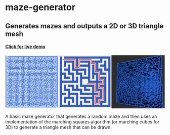 # maze-generator
## Generates mazes and outputs a 2D or 3D triangle mesh
#### [Click for live demo](https://metzlr.github.io/maze-generator/)

![Maze pictures](/assets/images/maze-preview.png "Preview")

A basic maze generator that generates a random maze and then uses an implementation of the marching squares algorithm (or marching cubes for 3D) to generate a triangle mesh that can be drawn. 
